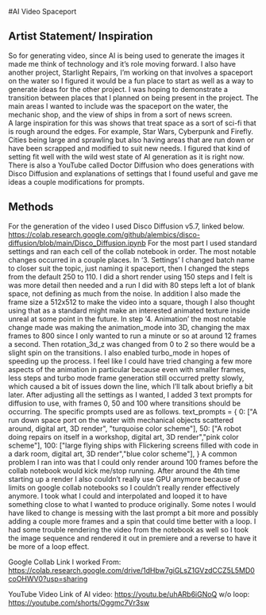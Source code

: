 #AI Video Spaceport
## Artist Statement/ Inspiration
So for generating video, since AI is being used to generate the images it made me think of technology and it’s role moving forward. I also have another project, Starlight Repairs, I’m working on that involves a spaceport on the water so I figured it would be a fun place to start as well as a way to generate ideas for the other project. I was hoping to demonstrate a transition between places that I planned on being present in the project. The main areas I wanted to include was the spaceport on the water, the mechanic shop, and the view of ships in from a sort of news screen.  
A large inspiration for this was shows that treat space as a sort of sci-fi that is rough around the edges. For example, Star Wars, Cyberpunk and Firefly. Cities being large and sprawling but also having areas that are run down or have been scrapped and modified to suit new needs. I figured that kind of setting fit well with the wild west state of AI generation as it is right now. There is also a YouTube called Doctor Diffusion who does generations with Disco Diffusion and explanations of settings that I found useful and gave me ideas a couple modifications for prompts.

## Methods
For the generation of the video I used Disco Diffusion v5.7, linked below.
https://colab.research.google.com/github/alembics/disco-diffusion/blob/main/Disco_Diffusion.ipynb
For the most part I used standard settings and ran each cell of the collab notebook in order. The most notable changes occurred in a couple places. In ‘3. Settings’ I changed batch name to closer suit the topic, just naming it spaceport, then I changed the steps from the default 250 to 110. 
I did a short render using 150 steps and I felt is was more detail then needed and a run I did with 80 steps left a lot of blank space, not defining as much from the noise. In addition I also made the frame size a 512x512 to make the video into a square, though I also thought using that as a standard might make an interested animated texture inside unreal at some point in the future. 
In step ‘4. Animation’ the most notable change made was making the animation_mode into 3D, changing the max frames to 800 since I only wanted to run a minute or so at around 12 frames a second. Then rotation_3d_z was changed from 0 to 2 so there would be a slight spin on the transitions. I also enabled turbo_mode in hopes of speeding up the process.
I feel like I could have tried changing a few more aspects of the animation in particular because even with smaller frames, less steps and turbo mode frame generation still occurred pretty slowly, which caused a bit of issues down the line, which I’ll talk about briefly a bit later. 
After adjusting all the settings as I wanted, I added 3 text prompts for diffusion to use, with frames 0, 50 and 100 where transitions should be occurring. The specific prompts used are as follows.
text_prompts = {
    0: ["A run down space port on the water with mechanical objects scattered around, digital art, 3D render", "turquoise color scheme"],
    50: ["A robot doing repairs on itself in a workshop, digital art,  3D render","pink color scheme"],
    100: ["large flying ships with Flickering screens filled with code in a dark room, digital art,  3D render","blue color scheme"],
}
A common problem I ran into was that I could only render around 100 frames before the collab notebook would kick me/stop running. After around the 4th time starting up a render I also couldn’t really use GPU anymore because of limits on google collab notebooks so I couldn’t really render effectively anymore. I took what I could and interpolated and looped it to have something close to what I wanted to produce originally. Some notes I would have liked to change is messing with the last prompt a bit more and  possibly adding a couple more frames and a spin that could time better with a loop.
I had some trouble rendering the video from the notebook as well so I took the image sequence and rendered it out in premiere and a reverse to have it be more of a loop effect. 

Google Collab Link I worked From: https://colab.research.google.com/drive/1dHbw7giGLsZ1GVzdCCZ5L5MD0coOHWV0?usp=sharing

YouTube Video Link of AI video:
https://youtu.be/uhARb6iGNoQ
w/o loop: 
https://youtube.com/shorts/Oggmc7Vr3sw
